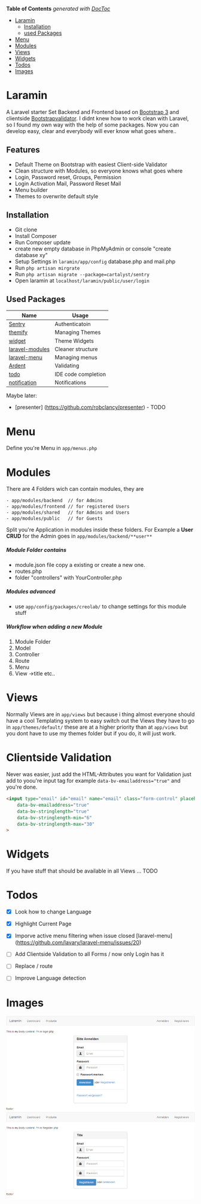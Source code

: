 **Table of Contents**  *generated with [DocToc](http://doctoc.herokuapp.com/)*

- [Laramin](#user-content-laramin)
	- [Installation](#user-content-installation)
	- [used Packages](#user-content-used-packages)
- [Menu](#user-content-menu)
- [Modules](#user-content-modules)
- [Views](#user-content-views)
- [Widgets](#user-content-widgets)
- [Todos](#user-content-todos)
- [Images](#user-content-images)

# Laramin
A Laravel starter Set Backend and Frontend based on [Bootstrap 3](http://getbootstrap.com/) and clientside [Bootstrapvalidator](http://bootstrapvalidator.com/). I didnt knew how to work clean with Laravel, so I found my own way with the help of some packages. Now you can develop easy, clear and everybody will ever know what goes where..

## Features
* Default Theme on Bootstrap with easiest Client-side Validator
* Clean structure with Modules, so everyone knows what goes where
* Login, Password reset, Groups, Permission
* Login Activation Mail, Password Reset Mail
* Menu builder
* Themes to overwrite default style

## Installation
* Git clone
* Install Composer
* Run Composer update
* create new empty database in PhpMyAdmin or console "create database xy"
* Setup Settings in `laramin/app/config` database.php and mail.php
* Run `php artisan mirgrate`
* Run `php artisan migrate --package=cartalyst/sentry`
* Open laramin at `localhost/laramin/public/user/login`

## Used Packages

| Name                                              		 | Usage                |
| -------------------------------------------------------------- |----------------------|
| [Sentry](https://github.com/cartalyst/sentry)     		 | Authenticatoin       |
| [themify](https://github.com/mpedrera/themify)		 | Managing Themes      | 
| [widget](https://github.com/gravitano/widget)         	 | Theme Widgets 	|
| [laravel-modules](https://github.com/creolab/laravel-modules)	 | Cleaner structure 	|
| [laravel-menu](https://github.com/lavary/laravel-menu)	 | Managing menus	|
| [Ardent](https://github.com/laravelbook/ardent)    		 | Validating		|
| [todo](#)					     		 | IDE code completion	|
| [notification](https://github.com/edvinaskrucas/notification)	 | Notifications	|

Maybe later:
* [presenter] (https://github.com/robclancy/presenter) - TODO

# Menu
Define you're Menu in `app/menus.php`

# Modules
There are 4 Folders wich can contain modules, they are
```
- app/modules/backend  // for Admins
- app/modules/frontend // for registered Users
- app/modules/shared   // for Admins and Users
- app/modules/public   // for Guests
```
Split you're Application in modules inside these folders. For Example a **User CRUD** for the Admin goes in `app/modules/backend/**user**`

##### Module Folder contains
* module.json file copy a existing or create a new one.
* routes.php
* folder "controllers" with YourController.php

##### Modules advanced
* use `app/config/packages/creolab/` to change settings for this module stuff

##### Workflow when adding a new Module
1. Module Folder
2. Model
3. Controller
4. Route
5. Menu
6. View ->title etc..

# Views
Normally Views are in `app/views` but because i thing almost everyone should have a cool
Templating system to easy switch out the Views they have to go in `app/themes/default/`
these are at a higher priority than at `app/views` but you dont have to use my themes folder
but if you do, it will just work.

# Clientside Validation
Never was easier, just add the HTML-Attributes you want for Validation just add to yoou're input tag for example `data-bv-emailaddress="true"` and you're done.
```html
<input type="email" id="email" name="email" class="form-control" placeholder="{{ trans('login.email') }}" required autofocus
    data-bv-emailaddress="true"
    data-bv-stringlength="true"
    data-bv-stringlength-min="6"
    data-bv-stringlength-max="30"
>
```

# Widgets
If you have stuff that should be available in all Views ... TODO

# Todos
- [X] Look how to change Language
- [X] Highlight Current Page
- [X] Imporve active menu filtering when issue closed [laravel-menu] (https://github.com/lavary/laravel-menu/issues/20)
- [ ] Add Clientside Validation to all Forms / now only Login has it
- [ ] Replace / route
- [ ] Improve Language detection


# Images
![Laravel Starter Set Login Screen](/readme/img/login.png?raw=true "Login Screen")
![Laravel Starter Set Register Screen](/readme/img/register.png?raw=true "Register Screen")
